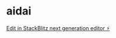 # aidai

[Edit in StackBlitz next generation editor ⚡️](https://stackblitz.com/~/github.com/caoyang2002/aidai)